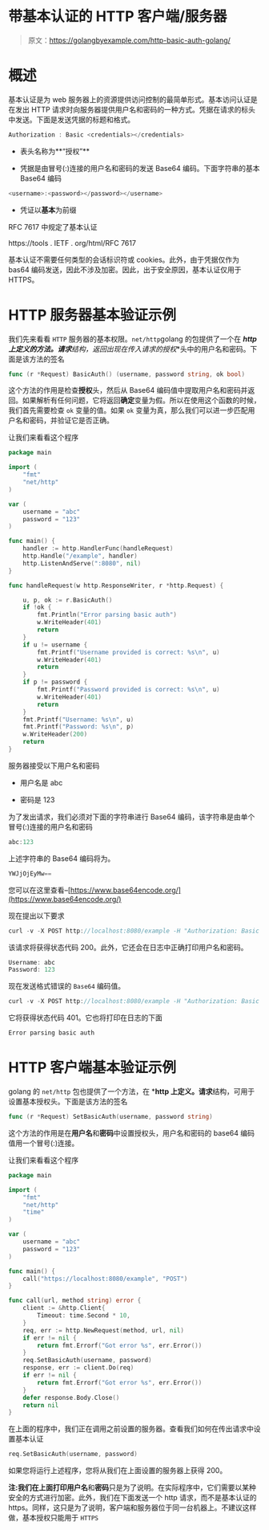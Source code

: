 # 带基本认证的 HTTP 客户端/服务器

> 原文：<https://golangbyexample.com/http-basic-auth-golang/>

# **概述**

基本认证是为 web 服务器上的资源提供访问控制的最简单形式。基本访问认证是在发出 HTTP 请求时向服务器提供用户名和密码的一种方式。凭据在请求的标头中发送。下面是发送凭据的标题和格式。

```go
Authorization : Basic <credentials></credentials>
```

*   表头名称为**“授权”**

*   凭据是由冒号(:)连接的用户名和密码的发送 Base64 编码。下面字符串的基本 Base64 编码

```go
<username>:<password></password></username>
```

*   凭证以**基本**为前缀

RFC 7617 中规定了基本认证

https://tools . IETF . org/html/RFC 7617

基本认证不需要任何类型的会话标识符或 cookies。此外，由于凭据仅作为 bas64 编码发送，因此不涉及加密。因此，出于安全原因，基本认证仅用于 HTTPS。

# **HTTP 服务器基本验证示例**

我们先来看看 `HTTP` 服务器的基本权限。`net/http`golang 的包提供了一个在 ***http 上定义的方法。请求**结构，返回出现在传入请求的**授权**头中的用户名和密码。下面是该方法的签名

```go
func (r *Request) BasicAuth() (username, password string, ok bool)
```

这个方法的作用是检查**授权**头，然后从 Base64 编码值中提取用户名和密码并返回。如果解析有任何问题，它将返回**确定**变量为假。所以在使用这个函数的时候，我们首先需要检查 `ok` 变量的值。如果 `ok` 变量为真，那么我们可以进一步匹配用户名和密码，并验证它是否正确。

让我们来看看这个程序

```go
package main

import (
	"fmt"
	"net/http"
)

var (
	username = "abc"
	password = "123"
)

func main() {
	handler := http.HandlerFunc(handleRequest)
	http.Handle("/example", handler)
	http.ListenAndServe(":8080", nil)
}

func handleRequest(w http.ResponseWriter, r *http.Request) {

	u, p, ok := r.BasicAuth()
	if !ok {
		fmt.Println("Error parsing basic auth")
		w.WriteHeader(401)
		return
	}
	if u != username {
		fmt.Printf("Username provided is correct: %s\n", u)
		w.WriteHeader(401)
		return
	}
	if p != password {
		fmt.Printf("Password provided is correct: %s\n", u)
		w.WriteHeader(401)
		return
	}
	fmt.Printf("Username: %s\n", u)
	fmt.Printf("Password: %s\n", p)
	w.WriteHeader(200)
	return
}
```

服务器接受以下用户名和密码

*   用户名是 abc

*   密码是 123

为了发出请求，我们必须对下面的字符串进行 Base64 编码，该字符串是由单个冒号(:)连接的用户名和密码

```go
abc:123
```

上述字符串的 Base64 编码将为。

```go
YWJjOjEyMw==
```

您可以在这里查看–[https://www.base64encode.org/](https://www.base64encode.org/)

现在提出以下要求

```go
curl -v -X POST http://localhost:8080/example -H "Authorization: Basic YWJjOjEyMw=="
```

该请求将获得状态代码 200。此外，它还会在日志中正确打印用户名和密码。

```go
Username: abc
Password: 123
```

现在发送格式错误的 `Base64` 编码值。

```go
curl -v -X POST http://localhost:8080/example -H "Authorization: Basic YWJjOjEy"
```

它将获得状态代码 401。它也将打印在日志的下面

```go
Error parsing basic auth
```

# **HTTP 客户端基本验证示例**

golang 的 `net/http` 包也提供了一个方法，在 ***http 上定义。请求**结构，可用于设置基本授权头。下面是该方法的签名

```go
func (r *Request) SetBasicAuth(username, password string)
```

这个方法的作用是在**用户名**和**密码**中设置授权头，用户名和密码的 base64 编码值用一个冒号(:)连接。

让我们来看看这个程序

```go
package main

import (
	"fmt"
	"net/http"
	"time"
)

var (
	username = "abc"
	password = "123"
)

func main() {
	call("https://localhost:8080/example", "POST")
}

func call(url, method string) error {
	client := &http.Client{
		Timeout: time.Second * 10,
	}
	req, err := http.NewRequest(method, url, nil)
	if err != nil {
		return fmt.Errorf("Got error %s", err.Error())
	}
	req.SetBasicAuth(username, password)
	response, err := client.Do(req)
	if err != nil {
		return fmt.Errorf("Got error %s", err.Error())
	}
	defer response.Body.Close()
	return nil
}
```

在上面的程序中，我们正在调用之前设置的服务器。查看我们如何在传出请求中设置基本认证

```go
req.SetBasicAuth(username, password)
```

如果您将运行上述程序，您将从我们在上面设置的服务器上获得 200。

**注:**我们在上面打印**用户名**和**密码**只是为了说明。在实际程序中，它们需要以某种安全的方式进行加密。此外，我们在下面发送一个 http 请求，而不是基本认证的 https。同样，这只是为了说明，客户端和服务器位于同一台机器上。不建议这样做，基本授权只能用于 `HTTPS`